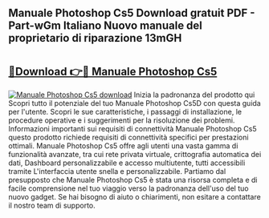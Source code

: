 ## Manuale Photoshop Cs5 Download gratuit PDF - Part-wGm Italiano Nuovo manuale del proprietario di riparazione 13mGH

# <h2><a href="http://dfb4h9.blite.top/?on=Manuale+Photoshop+Cs5">🔗Download 👉🔴 Manuale Photoshop Cs5</a></h2>

[![Manuale Photoshop Cs5 download](https://i.imgur.com/lujVjoI.png)](http://dfb4h9.blite.top/?on=Manuale+Photoshop+Cs5)
Inizia la padronanza del prodotto qui Scopri tutto il potenziale del tuo Manuale Photoshop Cs5D con questa guida per l'utente. Scopri le sue caratteristiche, i passaggi di installazione, le procedure operative e i suggerimenti per la risoluzione dei problemi. Informazioni importanti sui requisiti di connettività Manuale Photoshop Cs5 questo prodotto richiede requisiti di connettività specifici per prestazioni ottimali. Manuale Photoshop Cs5 offre agli utenti una vasta gamma di funzionalità avanzate, tra cui rete privata virtuale, crittografia automatica dei dati, Dashboard personalizzabile e accesso multiutente, tutti accessibili tramite L'interfaccia utente snella e personalizzabile. Partiamo dal presupposto che Manuale Photoshop Cs5 è stata una risorsa completa e di facile comprensione nel tuo viaggio verso la padronanza dell'uso del tuo nuovo gadget. Se hai bisogno di aiuto o chiarimenti, non esitare a contattare il nostro team di supporto.
